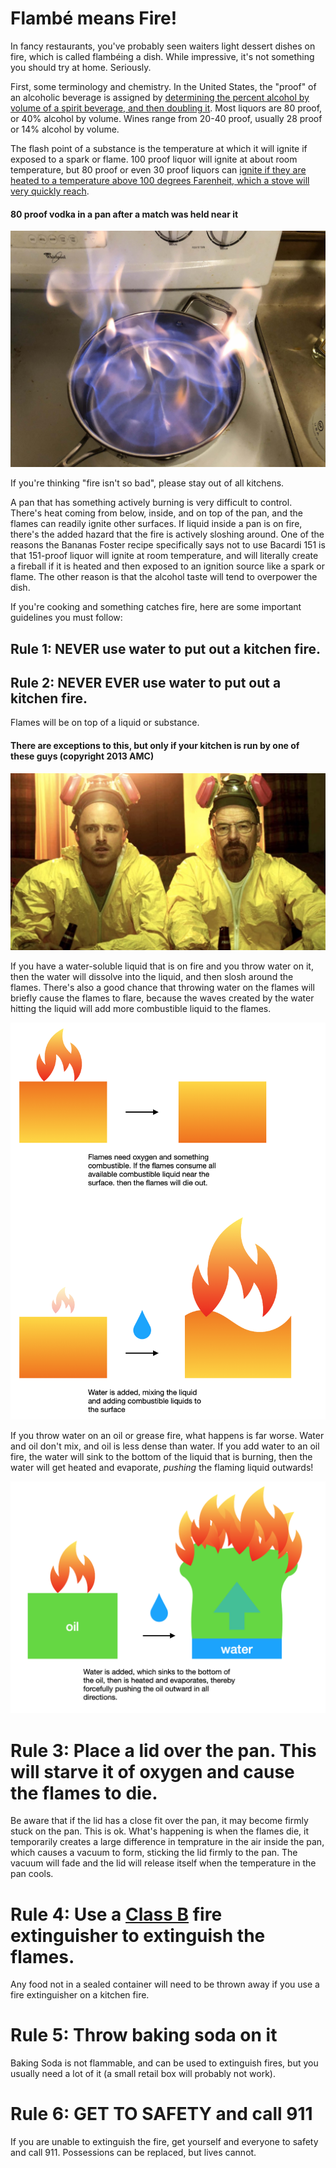 # Flambé means Fire!

In fancy restaurants, you've probably seen waiters light dessert dishes on fire, which is called flambéing a dish. While impressive, it's not something you should try at home.  Seriously.

First, some terminology and chemistry. In the United States, the "proof" of an alcoholic beverage is assigned by [determining the percent alcohol by volume of a spirit beverage, and then doubling it](https://en.wikipedia.org/wiki/Alcohol_proof). Most liquors are 80 proof, or 40% alcohol by volume. Wines range from 20-40 proof, usually 28 proof or 14% alcohol by volume.

The flash point of a substance is the temperature at which it will ignite if exposed to a spark or flame. 100 proof liquor will ignite at about room temperature, but 80 proof or even 30 proof liquors can [ignite if they are heated to a temperature above 100 degrees Farenheit, which a stove will very quickly reach](https://en.wikipedia.org/wiki/Ethanol#Flammability). 

#### 80 proof vodka in a pan after a match was held near it
![](https://github.com/disulfidebond/scienceyfood/blob/master/Images/IMG_0585.jpg)

If you're thinking "fire isn't so bad", please stay out of all kitchens.

A pan that has something actively burning is very difficult to control. There's heat coming from below, inside, and on top of the pan, and the flames can readily ignite other surfaces. If liquid inside a pan is on fire, there's the added hazard that the fire is actively sloshing around. One of the reasons the Bananas Foster recipe specifically says not to use Bacardi 151 is that 151-proof liquor will ignite at room temperature, and will literally create a fireball if it is heated and then exposed to an ignition source like a spark or flame. The other reason is that the alcohol taste will tend to overpower the dish.

If you're cooking and something catches fire, here are some important guidelines you must follow:

## Rule 1: NEVER use water to put out a kitchen fire.

## Rule 2: NEVER EVER use water to put out a kitchen fire.

Flames will be on top of a liquid or substance. 

#### There are exceptions to this, but only if your kitchen is run by one of these guys (copyright 2013 AMC)

![](https://github.com/disulfidebond/scienceyfood/blob/master/Images/bb.jpg)


If you have a water-soluble liquid that is on fire and you throw water on it, then the water will dissolve into the liquid, and then slosh around the flames. There's also a good chance that throwing water on the flames will briefly cause the flames to flare, because the waves created by the water hitting the liquid will add more combustible liquid to the flames.

![](https://github.com/disulfidebond/scienceyfood/blob/master/Images/flames_image1.png)


If you throw water on an oil or grease fire, what happens is far worse. Water and oil don't mix, and oil is less dense than water. If you add water to an oil fire, the water will sink to the bottom of the liquid that is burning, then the water will get heated and evaporate, *pushing* the flaming liquid outwards!

![](https://github.com/disulfidebond/scienceyfood/blob/master/Images/flames_image2.png)

# Rule 3: Place a lid over the pan. This will starve it of oxygen and cause the flames to die.

Be aware that if the lid has a close fit over the pan, it may become firmly stuck on the pan. This is ok. What's happening is when the flames die, it temporarily creates a large difference in temprature in the air inside the pan, which causes a vacuum to form, sticking the lid firmly to the pan. The vacuum will fade and the lid will release itself when the temperature in the pan cools.

# Rule 4: Use a [Class B](https://www.nationwide.com/lc/resources/home/articles/fire-extinguisher-safety) fire extinguisher to extinguish the flames.

Any food not in a sealed container will need to be thrown away if you use a fire extinguisher on a kitchen fire.

# Rule 5: Throw baking soda on it

Baking Soda is not flammable, and can be used to extinguish fires, but you usually need a lot of it (a small retail box will probably not work).

# Rule 6: GET TO SAFETY and call 911

If you are unable to extinguish the fire, get yourself and everyone to safety and call 911. Possessions can be replaced, but lives cannot.
